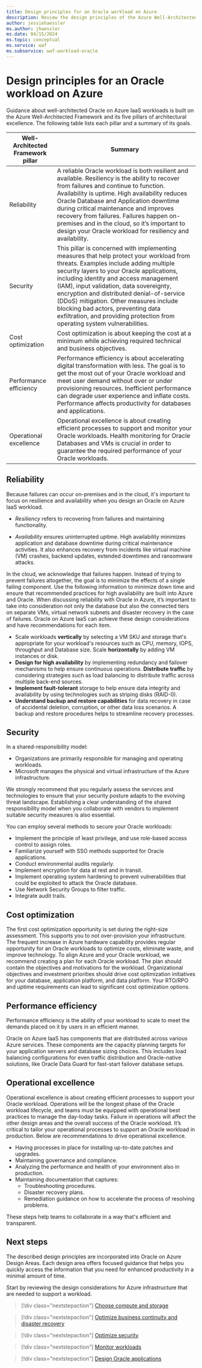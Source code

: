 ```yaml
---
title: Design principles for an Oracle workload on Azure
description: Review the design principles of the Azure Well-Architected Framework. See how to apply these principles to Oracle on Azure IaaS workloads.
author: jessiehaessler
ms.author: jhaessler
ms.date: 04/15/2024
ms.topic: conceptual
ms.service: waf
ms.subservice: waf-workload-oracle
---
```


# Design principles for an Oracle workload on Azure

Guidance about well-architected Oracle on Azure IaaS workloads is built on the Azure Well-Architected Framework and its five pillars of architectural excellence. The following table lists each pillar and a summary of its goals.

| Well-Architected Framework pillar | Summary |
| --- | --- |
| Reliability | A reliable Oracle workload is both resilient and available. Resiliency is the ability to recover from failures and continue to function. Availability is uptime. High availability reduces Oracle Database and Application downtime during critical maintenance and improves recovery from failures. Failures happen on-premises and in the cloud, so it’s important to design your Oracle workload for resiliency and availability.|
| Security | This pillar is concerned with implementing measures that help protect your workload from threats. Examples include adding multiple security layers to your Oracle applications, including identity and access management (IAM), input validation, data sovereignty, encryption and distributed denial-of-service (DDoS) mitigation. Other measures include blocking bad actors, preventing data exfiltration, and providing protection from operating system vulnerabilities. |
| Cost optimization | Cost optimization is about keeping the cost at a minimum while achieving required technical and business objectives.|
| Performance efficiency | Performance efficiency is about accelerating digital transformation with less. The goal is to get the most out of your Oracle workload and meet user demand without over or under provisioning resources. Inefficient performance can degrade user experience and inflate costs. Performance affects productivity for databases and applications.|
| Operational excellence | Operational excellence is about creating efficient processes to support and monitor your Oracle workloads. Health monitoring for Oracle Databases and VMs is crucial in order to guarantee the required performance of your Oracle workloads.|

## Reliability

Because failures can occur on-premises and in the cloud, it's important to focus on resilience and availability when you design an Oracle on Azure IaaS workload.

- _Resiliency_ refers to recovering from failures and maintaining functionality.
  
- _Availability_ ensures uninterrupted uptime. High availability minimizes application and database downtime during critical maintenance activities. It also enhances recovery from incidents like virtual machine (VM) crashes, backend updates, extended downtimes and ransomware attacks.

In the cloud, we acknowledge that failures happen. Instead of trying to prevent failures altogether, the goal is to minimize the effects of a single failing component. Use the following information to minimize down time and ensure that recommended practices for high availability are built into Azure and Oracle.
When discussing reliability with Oracle in Azure, it’s important to take into consideration not only the database but also the connected tiers on separate VMs, virtual network subnets and disaster recovery in the case of failures. Oracle on Azure IaaS can achieve these design considerations and have recommendations for each item.


- Scale workloads **vertically** by selecting a VM SKU and storage that's appropriate for your workload's resources such as CPU, memory, IOPS, throughput and Database size. Scale **horizontally** by adding VM instances or disk.
- **Design for high availability** by implementing redundancy and failover mechanisms to help ensure continuous operations. **Distribute traffic** by considering strategies such as load balancing to distribute traffic across multiple back-end sources.
- **Implement fault-tolerant** storage to help ensure data integrity and availability by using technologies such as striping disks (RAID-0).
- **Understand backup and restore capabilities** for data recovery in case of accidental deletion, corruption, or other data loss scenarios. A backup and restore procedures helps to streamline recovery processes.

## Security

In a shared-responsibility model:

- Organizations are primarily responsible for managing and operating workloads.
- Microsoft manages the physical and virtual infrastructure of the Azure infrastructure.

We strongly recommend that you regularly assess the services and technologies to ensure that your security posture adapts to the evolving threat landscape. Establishing a clear understanding of the shared responsibility model when you collaborate with vendors to implement suitable security measures is also essential.

You can employ several methods to secure your Oracle workloads:

- Implement the principle of least privilege, and use role-based access control to assign roles.
- Familiarize yourself with SSO methods supported for Oracle applications.
- Conduct environmental audits regularly.
- Implement encryption for data at rest and in transit.
- Implement operating system hardening to prevent vulnerabilities that could be exploited to attack the Oracle database.
- Use Network Security Groups to filter traffic.
- Integrate audit trails.

## Cost optimization

The first cost optimization opportunity is set during the right-size assessment. This supports you to not over-provision your infrastructure.  The frequent increase in Azure hardware capability provides regular opportunity for an Oracle workloads to optimize costs, eliminate waste, and improve technology. To align Azure and your Oracle workload, we recommend creating a plan for each Oracle workload. The plan should contain the objectives and motivations for the workload. Organizational objectives and investment priorities should drive cost optimization initiatives for your database, application platform, and data platform. Your RTO/RPO and uptime requirements can lead to significant cost optimization options.

## Performance efficiency

Performance efficiency is the ability of your workload to scale to meet the demands placed on it by users in an efficient manner. 

Oracle on Azure IaaS has components that are distributed across various Azure services. These components are the capacity planning targets for your application servers and database sizing choices. This includes load balancing configurations for even traffic distribution and Oracle-native solutions, like Oracle Data Guard for fast-start failover database setups.

## Operational excellence

Operational excellence is about creating efficient processes to support your Oracle workload. Operations will be the longest phase of the Oracle workload lifecycle, and teams must be equipped with operational best practices to manage the day-today tasks. Failure in operations will affect the other design areas and the overall success of the Oracle workload. It’s critical to tailor your operational processes to support an Oracle workload in production. Below are recommendations to drive operational excellence.

- Having processes in place for installing up-to-date patches and upgrades.
- Maintaining governance and compliance.
- Analyzing the performance and health of your environment also in production.
- Maintaining documentation that captures:
  - Troubleshooting procedures.
  - Disaster recovery plans.
  - Remediation guidance on how to accelerate the process of resolving problems.

These steps help teams to collaborate in a way that's efficient and transparent.

## Next steps

The described design principles are incorporated into Oracle on Azure Design Areas. Each design area offers focused guidance that helps you quickly access the information that you need for enhanced productivity in a minimal amount of time. 

Start by reviewing the design considerations for Azure infrastructure that are needed to support a workload.

> [!div class="nextstepaction"]
> [Choose compute and storage](choose-compute-storage.md)

> [!div class="nextstepaction"]
> [Optimize business continuity and disaster recovery](optimize-business-continuity-disaster-recovery.md)

> [!div class="nextstepaction"]
> [Optimize security](optimize-security.md)

> [!div class="nextstepaction"]
> [Monitor workloads](monitor-workloads.md)

> [!div class="nextstepaction"]
> [Design Oracle applications](design-applications.md)

